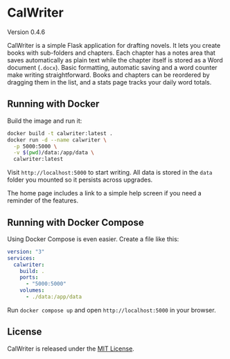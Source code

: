 # CalWriter

Version 0.4.6

CalWriter is a simple Flask application for drafting novels. It lets you create books with sub-folders and chapters. Each chapter has a notes area that saves automatically as plain text while the chapter itself is stored as a Word document (`.docx`). Basic formatting, automatic saving and a word counter make writing straightforward. Books and chapters can be reordered by dragging them in the list, and a stats page tracks your daily word totals.

## Running with Docker

Build the image and run it:

```bash
docker build -t calwriter:latest .
docker run -d --name calwriter \
  -p 5000:5000 \
  -v $(pwd)/data:/app/data \
  calwriter:latest
```

Visit `http://localhost:5000` to start writing. All data is stored in the
`data` folder you mounted so it persists across upgrades.

The home page includes a link to a simple help screen if you need a reminder of
the features.

## Running with Docker Compose

Using Docker Compose is even easier. Create a file like this:

```yaml
version: "3"
services:
  calwriter:
    build: .
    ports:
      - "5000:5000"
    volumes:
      - ./data:/app/data
```

Run `docker compose up` and open `http://localhost:5000` in your browser.

## License

CalWriter is released under the [MIT License](LICENSE).
